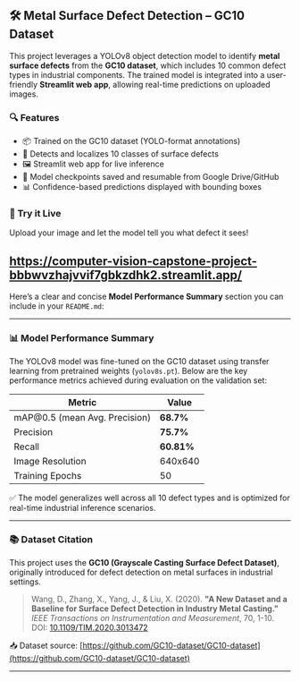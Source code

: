 ## 🛠️ Metal Surface Defect Detection – GC10 Dataset

This project leverages a YOLOv8 object detection model to identify **metal surface defects** from the **GC10 dataset**, which includes 10 common defect types in industrial components. The trained model is integrated into a user-friendly **Streamlit web app**, allowing real-time predictions on uploaded images.

### 🔍 Features

* 📦 Trained on the GC10 dataset (YOLO-format annotations)
* 🔎 Detects and localizes 10 classes of surface defects
* 🖼️ Streamlit web app for live inference
* 💾 Model checkpoints saved and resumable from Google Drive/GitHub
* 📊 Confidence-based predictions displayed with bounding boxes

### 🚀 Try it Live

Upload your image and let the model tell you what defect it sees!

https://computer-vision-capstone-project-bbbwvzhajvvif7gbkzdhk2.streamlit.app/
---

Here’s a clear and concise **Model Performance Summary** section you can include in your `README.md`:

---

### 📊 Model Performance Summary

The YOLOv8 model was fine-tuned on the GC10 dataset using transfer learning from pretrained weights (`yolov8s.pt`). Below are the key performance metrics achieved during evaluation on the validation set:

| Metric                         | Value                  |
| ------------------------------ | ---------------------- |
| mAP\@0.5 (mean Avg. Precision) | **68.7%**              |
| Precision                      | **75.7%**              |
| Recall                         | **60.81%**              |
| Image Resolution               | 640x640                |
| Training Epochs                | 50                     |


✅ The model generalizes well across all 10 defect types and is optimized for real-time industrial inference scenarios.

---

### 📚 Dataset Citation

This project uses the **GC10 (Grayscale Casting Surface Defect Dataset)**, originally introduced for defect detection on metal surfaces in industrial settings.

> Wang, D., Zhang, X., Yang, J., & Liu, X. (2020).
> **"A New Dataset and a Baseline for Surface Defect Detection in Industry Metal Casting."**
> *IEEE Transactions on Instrumentation and Measurement*, 70, 1-10.
> DOI: [10.1109/TIM.2020.3013472](https://doi.org/10.1109/TIM.2020.3013472)

📥 Dataset source: [https://github.com/GC10-dataset/GC10-dataset](https://github.com/GC10-dataset/GC10-dataset)

---

